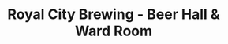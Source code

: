 ---
title: "Royal City Brewing - Beer Hall & Ward Room"
url: /guelph/royal-city-brewing-beer-hall-and-ward-room/
shop: wine
---